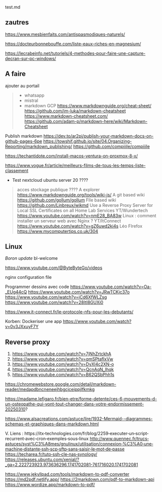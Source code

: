 test.md
## zautres
https://www.mesbienfaits.com/antispasmodiques-naturels/

https://docteurbonnebouffe.com/liste-eaux-riches-en-magnesium/

https://lecrabeinfo.net/tutoriels/4-methodes-pour-faire-une-capture-decran-sur-pc-windows/


## A faire
ajouter au portail
>- whatsapp
>- mistral
>- markdown
> GCP
https://www.markdownguide.org/cheat-sheet/
https://github.com/im-luka/markdown-cheatsheet
https://www.markdown-cheatsheet.com/
https://github.com/adam-p/markdown-here/wiki/Markdown-Cheatsheet

Publish markdown
https://dev.to/ar2pi/publish-your-markdown-docs-on-github-pages-6pe
https://towshif.github.io/site/04.Organizing-Reporting/markdown_publishing/
https://github.com/compiiile/compiiile

https://techantidote.com/install-macos-ventura-on-proxmox-8-x/

https://www.vogue.fr/article/meilleurs-films-de-tous-les-temps-liste-classement


- Test nextcloud ubuntu server 20 ????
> acces stockage publique ????
> A explorer
https://www.markdownguide.org/tools/wiki-js/
A git based wiki
https://github.com/gollum/gollum
FIle based wiki
https://github.com/Linbreux/wikmd
Use a Reverse Proxy Server for Local SSL Certificates on all Home Lab Services
YT/Wundertech
https://www.youtube.com/watch?v=nmE28_BA83w
Linux : comment installer un serveur web avec Nginx ?
YT/ItConnect
https://www.youtube.com/watch?v=gZ6uwd2ki4s
Léo FIrefox
https://www.mycomputertips.co.uk/304

## Linux
*Boron update*
bl-welcome

https://www.youtube.com/@ByteByteGo/videos

nginx configuration file

Programmer dessins avec code
https://www.youtube.com/watch?v=Oa-_EUg44cQ
https://www.youtube.com/watch?v=JRwTCKjc37o
https://www.youtube.com/watch?v=jCd6XfWLZsg
https://www.youtube.com/watch?v=28ltI8GUXi0


https://www.it-connect.fr/le-protocole-nfs-pour-les-debutants/

Korben: Dockeriser une app
https://www.youtube.com/watch?v=0v3JXxuyF7Y

## Reverse proxy

1. https://www.youtube.com/watch?v=7jNhZrtckhA
2. https://www.youtube.com/watch?v=qmSPtafIxVw
3. https://www.youtube.com/watch?v=DyXl4c2XN-o
4. https://www.youtube.com/watch?v=QcnAqN_Ihqk
5. https://www.youtube.com/watch?v=B62QSbPhh1s

https://chromewebstore.google.com/detail/markdown-reader/medapdbncneneejhbgcjceippjlfkmkg

https://madame.lefigaro.fr/bien-etre/forme-detente/ces-6-mouvements-d-un-osteopathe-qui-vont-tout-changer-dans-votre-endormissement-20250310?

https://www.alsacreations.com/astuce/lire/1932-Mermaid--diagrammes-schemas-et-graphiques-dans-markdown.html

V. Liens : 
https://itx‐technologies.com/fr/blog/2259‐executer‐un‐script‐recurrent‐avec‐cron‐exemples‐sous‐linux
http://www.quennec.fr/trucs‐astuces/syst%C3%A8mes/gnulinux/utilisation/connexion‐%C3%A0‐une‐machine‐distante‐ssh‐scp‐sftp‐sans‐saisir‐le‐mot‐de‐passe 
https://techarea.fr/tuto‐ssh‐cle‐nas‐synology/
https://releases.ubuntu.com/xenial/?_ga=2.222723923.973636296.1741702081-761716020.1741702081

https://www.jekyllpad.com/tools/markdown-to-pdf-converter
https://md2pdf.netlify.app/
https://2markdown.com/pdf-to-markdown-api
https://www.wordize.app/markdown-to-pdf/